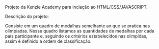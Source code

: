 Projeto da Kenzie Academy para inciação ao HTML/CSS/JAVASCRIPT.

Descrição do projeto:

Consiste em um quadro de medalhas semelhante ao que se pratica nas olimpíadas. Nesse quadro listamos as quantidades de medalhas por cada país participante e, seguindo os critérios estabelecidos nas olimpídas, assim é definido a ordem de classificação.